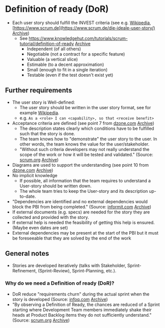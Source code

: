 # Definition of ready (DoR)
- Each user story should fulfill the INVEST criteria (see e.g. [Wikipedia](https://en.wikipedia.org/w/index.php?title=INVEST_(mnemonic)&oldid=963130688), [https://www.scrum.de](https://www.scrum.de/die-ideale-user-story/) [Archive](https://web.archive.org/web/20200623110515/https://www.scrum.de/die-ideale-user-story/))
  - See https://www.knowledgehut.com/tutorials/scrum-tutorial/definition-of-ready [Archive]( https://web.archive.org/web/20200521195605/https://www.knowledgehut.com/tutorials/scrum-tutorial/definition-of-ready)
    - Independent (of all others)
    - Negotiable (not a contract for a specific feature)
    - Valuable (a vertical slice)
    - Estimable (to a decent approximation)
    - Small (enough to fit in a single iteration)
    - Testable (even if the test doesn't exist yet)

## Further requirements
- The user story is Well-defined:
  - The user story should be written in the user story format, see for example [Wikipedia](https://en.wikipedia.org/w/index.php?title=User_story&oldid=961474486).
  - e.g. `As a <role> I can <capability>, so that <receive benefit>`
- Acceptance criteria are defined (see point 7 from [dzone.com](https://dzone.com/articles/10-tips-for-writing-good-user-stories) [Archive](https://web.archive.org/web/20191210174650/https://dzone.com/articles/10-tips-for-writing-good-user-stories))
  - The description states clearly which conditions have to be fulfilled such that the story is done.
  - The team knows how to "demonstrate" the user story to the user. In other words, the team knows the value for the user/stakeholder.
  - "Without such criteria developers may not really understand the scope of the work or how it will be tested and validated." (Source: [scrum.org](https://www.scrum.org/resources/blog/walking-through-definition-ready) [Archive](https://web.archive.org/web/20200623105953/https://www.scrum.org/resources/blog/walking-through-definition-ready))
- Diagrams are used to support the understanding (see point 10 from [dzone.com](https://dzone.com/articles/10-tips-for-writing-good-user-stories) [Archive](https://web.archive.org/web/20191210174650/https://dzone.com/articles/10-tips-for-writing-good-user-stories))
- No implicit knowledge
  - If possible, all information that the team requires to understand a User-story should be written down.
  - The whole team tries to keep the User-story and its description up-to-date.
 - "Dependencies are identified and no external dependencies would block the PBI from being completed." (Source: [informit.com](https://www.informit.com/articles/article.aspx?p=1928232&seqNum=5) [Archive](https://web.archive.org/web/20141003202521/http://www.informit.com/articles/article.aspx?p=1928232&seqNum=5))
 - If external documents (e.g. specs) are needed for the story they are collected and provided with the story.
 - If external help is needed the feasibility of getting this help is ensured. (Maybe even dates are set)
 - External dependencies may be present at the start of the PBI but it must be foreseeable that they are solved by the end of the work


## General notes
- Stories are developed iteratively (talks with Stakeholder, Sprint-Refinement, (Sprint-Review), Sprint-Planning, etc.).

### Why do we need a Definition of ready (DoR)?
- DoR reduce "requirements churn" during the actual sprint when the story is developed (Source: [infoq.com](https://www.infoq.com/news/2014/06/using-definition-of-ready/) [Archive](https://web.archive.org/web/20160404054926/http://www.infoq.com/news/2014/06/using-definition-of-ready))
- "By observing a Definition of Ready, the chances are reduced of a Sprint starting where Development Team members immediately shake their heads at Product Backlog items they do not sufficiently understand." (Source: [scrum.org](https://www.scrum.org/resources/blog/walking-through-definition-ready) [Archive](https://web.archive.org/web/20200623110843/https://www.scrum.org/resources/blog/walking-through-definition-ready))
